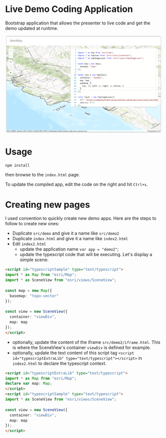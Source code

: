 # Live Demo Coding Application
Bootstrap application that allows the presenter to live code and get the demo updated at runtime.

![Example of application](screenshot.png)

# Usage

```
npm install
```

then browse to the `index.html` page.

To update the compiled app, edit the code on the right and hit `Ctrl+s`.

# Creating new pages

I used convention to quickly create new demo apps. Here are the steps to follow to create new ones:
 - Duplicate `src/demo` and give it a name like `src/demo2`
 - Duplicate `index.html` and give it a name like `index2.html`
 - Edit `index2.html`
   - update the application name `var app = "demo2"`;
   - update the typescript code that will be executing. Let's display a simple scene:
```html
<script id="typescriptSample" type="text/typescript">
import * as Map from "esri/Map";
import * as SceneView from "esri/views/SceneView";

const map = new Map({
  basemap: "topo-vector"
});

const view = new SceneView({
  container: "viewDiv",
  map: map
});
</script>
```
   - optionally, update the content of the iframe `src/demo2/iframe.html`. This is where the SceneView's container `viewDiv` is defined for example.
   - optionally, update the text content of this script tag `<script id="typescriptExtraLib" type="text/typescript"></script>` in `index2.html` to declare the typescript context.  
```html
<script id="typescriptExtraLib" type="text/typescript">
import * as Map from "esri/Map";
declare var map: Map;
</script>
<script id="typescriptSample" type="text/typescript">
import * as SceneView from "esri/views/SceneView";

const view = new SceneView({
  container: "viewDiv",
  map: map
});
</script>
```
